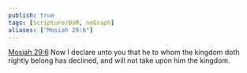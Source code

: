 ```yaml
---
publish: true
tags: [Scripture/BoM, noGraph]
aliases: ["Mosiah 29:6"]
---
```

[Mosiah 29:6](https://churchofjesuschrist.org/study/scriptures/bofm/mosiah/29?lang=eng&id=p6#p6) Now I declare unto you that he to whom the kingdom doth rightly belong has declined, and will not take upon him the kingdom.
